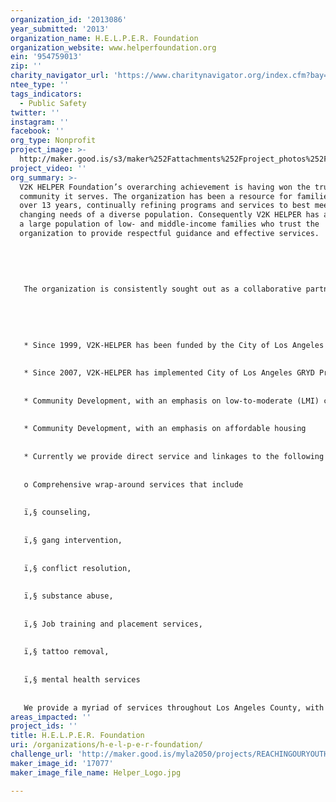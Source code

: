 ```yaml
---
organization_id: '2013086'
year_submitted: '2013'
organization_name: H.E.L.P.E.R. Foundation
organization_website: www.helperfoundation.org
ein: '954759013'
zip: ''
charity_navigator_url: 'https://www.charitynavigator.org/index.cfm?bay=search.profile&ein=954759013'
ntee_type: ''
tags_indicators:
  - Public Safety
twitter: ''
instagram: ''
facebook: ''
org_type: Nonprofit
project_image: >-
  http://maker.good.is/s3/maker%252Fattachments%252Fproject_photos%252Fimages%252F17077%252Fdisplay%252FHelper_Logo.jpg=c570x385
project_video: ''
org_summary: >-
  V2K HELPER Foundation’s overarching achievement is having won the trust of the
  community it serves. The organization has been a resource for families for
  over 13 years, continually refining programs and services to best meet the
  changing needs of a diverse population. Consequently V2K HELPER has access to
  a large population of low- and middle-income families who trust the
  organization to provide respectful guidance and effective services.
   
   
   
   
   
   The organization is consistently sought out as a collaborative partner by other community agencies and has an excellent track record of responsibly managing funding from state, county, public, private, and corporate funders. Following are some specific ways V2K HELPER has been recognized as exemplifying excellence in its field:
   
   
   
   
   
   * Since 1999, V2K-HELPER has been funded by the City of Los Angeles services to implement a comprehensive violence prevention/intervention program.
   
   
   * Since 2007, V2K-HELPER has implemented City of Los Angeles GRYD Program in multiple Zones, providing services to youth and young adults with an annual budget of at least $750,000. 
   
   
   * Community Development, with an emphasis on low-to-moderate (LMI) communities and individuals addressing: small business education, business retention, entrepreneurial and employment training, and workforce development programs 
   
   
   * Community Development, with an emphasis on affordable housing 
   
   
   * Currently we provide direct service and linkages to the following services free of charge each month to approximately 200 men, women and children:
   
   
   o Comprehensive wrap-around services that include 
   
   
   ï‚§ counseling, 
   
   
   ï‚§ gang intervention, 
   
   
   ï‚§ conflict resolution, 
   
   
   ï‚§ substance abuse, 
   
   
   ï‚§ Job training and placement services, 
   
   
   ï‚§ tattoo removal, 
   
   
   ï‚§ mental health services
   
   
   We provide a myriad of services throughout Los Angeles County, with primary emphasis in Venice Beach and South Central Los Angeles. Our academic arm provides a professionally and socially enriched facility for graduate and undergraduate training. Venice 2000/ H.E.L.P.E.R. Foundation is considered to be a model at-risk youth service facility and therefore attracts interns and social work students from major universities, such as USC, Loyola Marymount University, and University of California Los Angeles. We subscribe to comprehensive, integrated, community-based collaborative approach providing services to youth that enhances community safety while strengthening and preserving families. Our guiding philosophy is that children and youth must be preserved if the integrity of our society at-large is to be preserved. If families are to be responsible units, they must have access to healthy living environments, adequate food, and education for all its members, employment, and access to health services and freedom from gang, domestic and civil violence.
areas_impacted: ''
project_ids: ''
title: H.E.L.P.E.R. Foundation
uri: /organizations/h-e-l-p-e-r-foundation/
challenge_url: 'http://maker.good.is/myla2050/projects/REACHINGOURYOUTH.html'
maker_image_id: '17077'
maker_image_file_name: Helper_Logo.jpg

---
```


